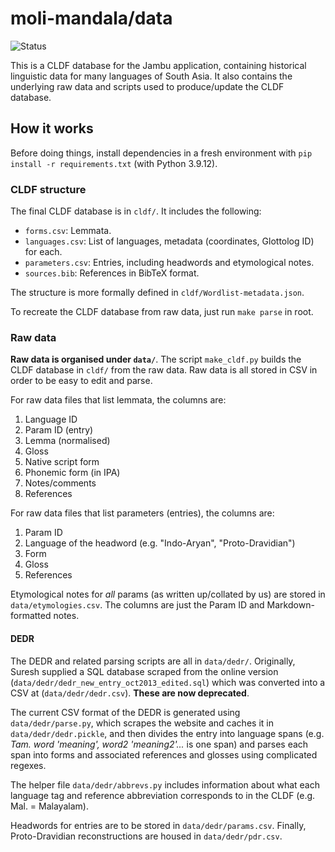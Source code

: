 # moli-mandala/data

![Status](https://github.com/moli-mandala/data/actions/workflows/python-app.yml/badge.svg)

This is a CLDF database for the Jambu application, containing historical linguistic data for many languages of South Asia. It also contains the underlying raw data and scripts used to produce/update the CLDF database.

## How it works

Before doing things, install dependencies in a fresh environment with `pip install -r requirements.txt` (with Python 3.9.12).

### CLDF structure

The final CLDF database is in `cldf/`. It includes the following:

- `forms.csv`: Lemmata.
- `languages.csv`: List of languages, metadata (coordinates, Glottolog ID) for each.
- `parameters.csv`: Entries, including headwords and etymological notes.
- `sources.bib`: References in BibTeX format.

The structure is more formally defined in `cldf/Wordlist-metadata.json`.

To recreate the CLDF database from raw data, just run `make parse` in root.

### Raw data

**Raw data is organised under `data/`**. The script `make_cldf.py` builds the CLDF database in `cldf/` from the raw data. Raw data is all stored in CSV in order to be easy to edit and parse.

For raw data files that list lemmata, the columns are:
1. Language ID
2. Param ID (entry)
3. Lemma (normalised)
4. Gloss
5. Native script form
6. Phonemic form (in IPA)
7. Notes/comments
8. References

For raw data files that list parameters (entries), the columns are:
1. Param ID
2. Language of the headword (e.g. "Indo-Aryan", "Proto-Dravidian")
3. Form
4. Gloss
5. References

Etymological notes for *all* params (as written up/collated by us) are stored in `data/etymologies.csv`. The columns are just the Param ID and Markdown-formatted notes.

#### DEDR

The DEDR and related parsing scripts are all in `data/dedr/`. Originally, Suresh supplied a SQL database scraped from the online version (`data/dedr/dedr_new_entry_oct2013_edited.sql`) which was converted into a CSV at (`data/dedr/dedr.csv`). **These are now deprecated**.

The current CSV format of the DEDR is generated using `data/dedr/parse.py`, which scrapes the website and caches it in `data/dedr/dedr.pickle`, and then divides the entry into language spans (e.g. *Tam. word 'meaning', word2 'meaning2'...* is one span) and parses each span into forms and associated references and glosses using complicated regexes.

The helper file `data/dedr/abbrevs.py` includes information about what each language tag and reference abbreviation corresponds to in the CLDF (e.g. Mal. = Malayalam).

Headwords for entries are to be stored in `data/dedr/params.csv`. Finally, Proto-Dravidian reconstructions are housed in `data/dedr/pdr.csv`.